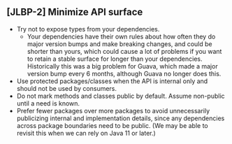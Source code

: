[JLBP-2] Minimize API surface
-----------------------------

- Try not to expose types from your dependencies.
  - Your dependencies have their own rules about how often
    they do major version bumps and make breaking changes,
    and could be shorter than yours, which could cause a lot
    of problems if you want to retain a stable surface for
    longer than your dependencies. Historically this was a
    big problem for Guava, which made a major version bump
    every 6 months, although Guava no longer does this.
- Use protected packages/classes when the API is internal
  only and should not be used by consumers.
- Do not mark methods and classes public by default.
  Assume non-public until a need is known.
- Prefer fewer packages over more packages to avoid
  unnecessarily publicizing internal and implementation details,
  since any dependencies across package boundaries need to be
  public. (We may be able to revisit this when we can rely on
  Java 11 or later.) 
